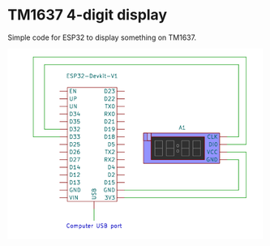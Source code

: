 # TM1637 4-digit display
Simple code for ESP32 to display something on TM1637. 

![Circuit](https://github.com/PaweuQ/ESP32-puzzles/raw/main/displays/1_TM1637/circuit.png)
